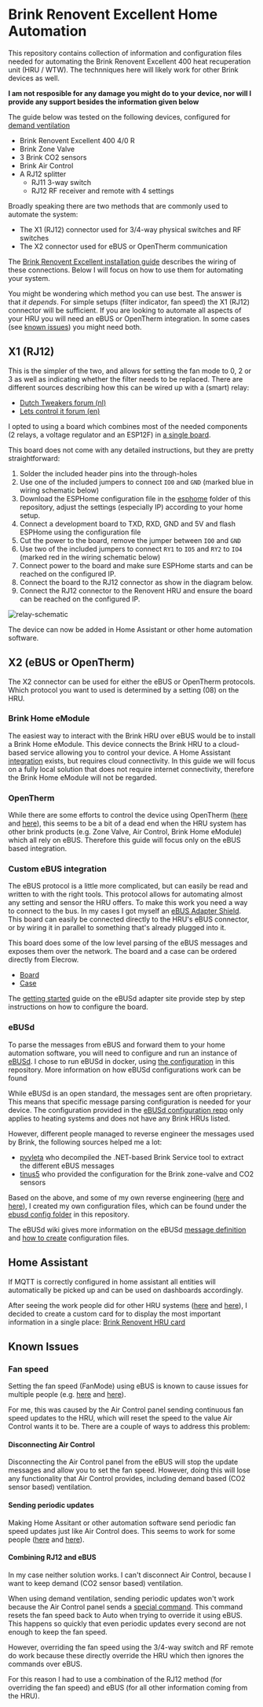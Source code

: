 # Brink Renovent Excellent Home Automation
This repository contains collection of information and configuration files needed for automating the Brink Renovent Excellent 400 heat recuperation unit (HRU / WTW).
The technniques here will likely work for other Brink devices as well.

**I am not resposible for any damage you might do to your device, nor will I provide any support besides the information given below**

The guide below was tested on the following devices, configured for [demand ventilation](manuals/demand-controlled-ventilation-installation-instructions.pdf)
- Brink Renovent Excellent 400 4/0 R
- Brink Zone Valve
- 3 Brink CO2 sensors
- Brink Air Control
- A RJ12 splitter
  - RJ11 3-way switch
  - RJ12 RF receiver and remote with 4 settings

Broadly speaking there are two methods that are commonly used to automate the system:
- The X1 (RJ12) connector used for 3/4-way physical switches and RF switches
- The X2 connector used for eBUS or OpenTherm communication

The [Brink Renovent Excellent installation guide](manuals/installation-manual-300-400.pdf) describes the wiring of these connections. Below I will focus on how to use them for automating your system.

You might be wondering which method you can use best. The answer is that *it depends*. For simple setups (filter indicator, fan speed) the X1 (RJ12) connector will be sufficient. If you are looking to automate all aspects of your HRU you will need an eBUS or OpenTherm integration.
In some cases (see [known issues](#known-issues)) you might need both.

## X1 (RJ12)
This is the simpler of the two, and allows for setting the fan mode to 0, 2 or 3 as well as indicating whether the filter needs to be replaced.
There are different sources describing how this can be wired up with a (smart) relay:
- [Dutch Tweakers forum (nl)](https://gathering.tweakers.net/forum/list_messages/1979992)
- [Lets control it forum (en)](https://www.letscontrolit.com/forum/viewtopic.php?t=5702#p49500)

I opted to using a board which combines most of the needed components (2 relays, a voltage regulator and an ESP12F) in [a single board](https://devices.esphome.io/devices/ESP-12F-Relay-X2).

This board does not come with any detailed instructions, but they are pretty straightforward:
1. Solder the included header pins into the through-holes
2. Use one of the included jumpers to connect `IO0` and `GND` (marked blue in wiring schematic below)
3. Download the ESPHome configuration file in the [esphome](esphome) folder of this repository, adjust the settings (especially IP) according to your home setup.
3. Connect a development board to TXD, RXD, GND and 5V and flash ESPHome using the configuration file
4. Cut the power to the board, remove the jumper between `IO0` and `GND`
5. Use two of the included jumpers to connect `RY1` to `IO5` and `RY2` to `IO4` (marked red in the wiring schematic below)
6. Connect power to the board and make sure ESPHome starts and can be reached on the configured IP.
7. Connect the board to the RJ12 connector as show in the diagram below.
8. Connect the RJ12 connector to the Renovent HRU and ensure the board can be reached on the configured IP.

![relay-schematic](https://github.com/user-attachments/assets/c2d320b7-57b2-4e48-a281-bc0216596a2b)

The device can now be added in Home Assistant or other home automation software.

## X2 (eBUS or OpenTherm)
The X2 connector can be used for either the eBUS or OpenTherm protocols. Which protocol you want to used is determined by a setting (08) on the HRU.

### Brink Home eModule
The easiest way to interact with the Brink HRU over eBUS would be to install a Brink Home eModule. This device connects the Brink HRU to a cloud-based service allowing you to control your device. A Home Assistant [integration](https://github.com/samuolis/brink) exists, but requires cloud connectivity.
In this guide we will focus on a fully local solution that does not require internet connectivity, therefore the Brink Home eModule will not be regarded.

### OpenTherm
While there are some efforts to control the device using OpenTherm ([here](https://github.com/raf1000/brink_openhab) and [here](https://github.com/tijsverkoyen/Home-Assistant-BrinkRenoventHR)), this seems to be a bit of a dead end when the HRU system has other brink products (e.g. Zone Valve, Air Control, Brink Home eModule) which all rely on eBUS. Therefore this guide will focus only on the eBUS based integration.

### Custom eBUS integration
The eBUS protocol is a little more complicated, but can easily be read and written to with the right tools. This protocol allows for automating almost any setting and sensor the HRU offers.
To make this work you need a way to connect to the bus. In my cases I got myself an [eBUS Adapter Shield](https://adapter.ebusd.eu/v5/index.en.html). This board can easily be connected directly to the HRU's eBUS connector, or by wiring it in parallel to something that's already plugged into it.

This board does some of the low level parsing of the eBUS messages and exposes them over the network. 
The board and a case can be ordered directly from Elecrow.
- [Board](https://www.elecrow.com/ebus-adapter-shield-v5.html)
- [Case](https://www.elecrow.com/enclosure-for-ebus-adapter-shield-v5.html)

The [getting started](https://adapter.ebusd.eu/v5/steps.en.html) guide on the eBUSd adapter site provide step by step instructions on how to configure the board.

### eBUSd
To parse the messages from eBUS and forward them to your home automation software, you will need to configure and run an instance of [eBUSd](https://ebusd.eu/).  I chose to run eBUSd in docker, using [the configuration](ebusd/docker-compose.yaml) in this repository. More information on how eBUSd configurations work can be found

While eBUSd is an open standard, the messages sent are often proprietary. This means that specific message parsing configuration is needed for your device. The configuration provided in the [eBUSd configuration repo](https://github.com/john30/ebusd-configuration) only applies to heating systems and does not have any Brink HRUs listed.

However, different people managed to reverse engineer the messages used by Brink, the following sources helped me a lot:
- [pvyleta](https://github.com/pvyleta/ebusd-brink-hru) who decompiled the .NET-based Brink Service tool to extract the different eBUS messages
- [tinus5](https://gathering.tweakers.net/forum/list_message/63666318#63666318) who provided the configuration for the Brink zone-valve and CO2 sensors

Based on the above, and some of my own reverse engineering ([here](https://github.com/pvyleta/ebusd-brink-hru/issues/3#issuecomment-2212419678) and [here](https://github.com/pvyleta/ebusd-brink-hru/issues/5#issuecomment-2221160210)), I created my own configuration files, which can be found under the [ebusd config folder](ebusd/config) in this repository.

The eBUSd wiki gives more information on the eBUSd [message definition](https://github.com/john30/ebusd/wiki/4.1.-Message-definition) and [how to create](https://github.com/john30/ebusd/wiki/HowTos) configuration files.

## Home Assistant
If MQTT is correctly configured in home assistant all entities will automatically be picked up and can be used on dashboards accordingly. 

After seeing the work people did for other HRU systems ([here](https://github.com/mweimerskirch/lovelace-comfoair) and [here](https://github.com/mweimerskirch/lovelace-hacomfoairmqtt)), I decided to create a custom card for to display the most important information in a single place: [Brink Renovent HRU card](https://github.com/christiaanderidder/lovelace-brink-renovent-hru-card/)

## Known Issues

### Fan speed 
Setting the fan speed (FanMode) using eBUS is known to cause issues for multiple people (e.g. [here](https://github.com/dstrigl/ebusd-config-brink-renovent-excellent-300/issues/7) and [here](https://github.com/pvyleta/ebusd-brink-hru/issues/2)).

For me, this was caused by the Air Control panel sending continuous fan speed updates to the HRU, which will reset the speed to the value Air Control wants it to be. There are a couple of ways to address this problem:

#### Disconnecting Air Control
Disconnecting the Air Control panel from the eBUS will stop the update messages and allow you to set the fan speed. However, doing this will lose any functionality that Air Control provides, including demand based (CO2 sensor based) ventilation.

#### Sending periodic updates
Making Home Assitant or other automation software send periodic fan speed updates just like Air Control does. This seems to work for some people ([here](https://github.com/dstrigl/ebusd-config-brink-renovent-excellent-300/issues/7#issuecomment-1336465329) and [here](https://github.com/pvyleta/ebusd-brink-hru/issues/2#issuecomment-2135583648)).

#### Combining RJ12 and eBUS
In my case neither solution works.
I can't disconnect Air Control, because I want to keep demand (CO2 sensor based) ventilation.

When using demand ventilation, sending periodic updates won't work because the Air Control panel sends a [special command](https://github.com/christiaanderidder/brink-renovent-hru/blob/9aec5e7ed4ab0a13d1d2ccd2a620caf2364d0f61/ebusd/config/7c.Excellent400.csv#L32). This command resets the fan speed back to Auto when trying to override it using eBUS. This happens so quickly that even periodic updates every second are not enough to keep the fan speed.

However, overriding the fan speed using the 3/4-way switch and RF remote do work because these directly override the HRU which then ignores the commands over eBUS.

For this reason I had to use a combination of the RJ12 method (for overriding the fan speed) and eBUS (for all other information coming from the HRU).

